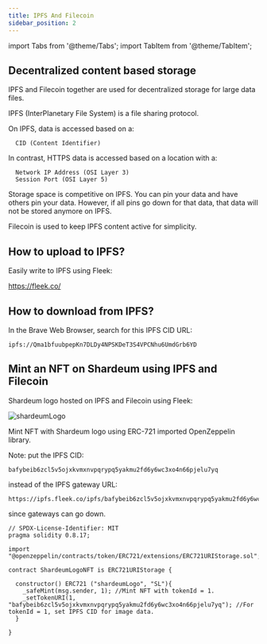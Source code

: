 ```yaml
---
title: IPFS And Filecoin
sidebar_position: 2
---
```


import Tabs from '@theme/Tabs';
import TabItem from '@theme/TabItem';

## Decentralized content based storage

IPFS and Filecoin together are used for decentralized storage for large data files.

IPFS (InterPlanetary File System) is a file sharing protocol.

On IPFS, data is accessed based on a:

      CID (Content Identifier)

In contrast, HTTPS data is accessed based on a location with a:

      Network IP Address (OSI Layer 3)
      Session Port (OSI Layer 5)

Storage space is competitive on IPFS. You can pin your data and have others pin your data.
However, if all pins go down for that data, that data will not be stored anymore on IPFS.

Filecoin is used to keep IPFS content active for simplicity.

## How to upload to IPFS?

Easily write to IPFS using Fleek:

https://fleek.co/

## How to download from IPFS?

In the Brave Web Browser, search for this IPFS CID URL:

```
ipfs://Qma1bfuubpepKn7DLDy4NPSKDeT3S4VPCNhu6UmdGrb6YD
```

## Mint an NFT on Shardeum using IPFS and Filecoin

Shardeum logo hosted on IPFS and Filecoin using Fleek:

<img src="https://ipfs.fleek.co/ipfs/bafybeib6zcl5v5ojxkvmxnvpqrypq5yakmu2fd6y6wc3xo4n66pjelu7yq"
alt="shardeumLogo" />

Mint NFT with Shardeum logo using ERC-721 imported OpenZeppelin library.

Note: put the IPFS CID:

    bafybeib6zcl5v5ojxkvmxnvpqrypq5yakmu2fd6y6wc3xo4n66pjelu7yq

instead of the IPFS gateway URL:

    https://ipfs.fleek.co/ipfs/bafybeib6zcl5v5ojxkvmxnvpqrypq5yakmu2fd6y6wc3xo4n66pjelu7yq

since gateways can go down.

<Tabs>
  <TabItem value="solidity" label="Solidity" default>

```solidity
// SPDX-License-Identifier: MIT
pragma solidity 0.8.17;

import "@openzeppelin/contracts/token/ERC721/extensions/ERC721URIStorage.sol";

contract ShardeumLogoNFT is ERC721URIStorage {

  constructor() ERC721 ("shardeumLogo", "SL"){
    _safeMint(msg.sender, 1); //Mint NFT with tokenId = 1.
    _setTokenURI(1, "bafybeib6zcl5v5ojxkvmxnvpqrypq5yakmu2fd6y6wc3xo4n66pjelu7yq"); //For tokenId = 1, set IPFS CID for image data.
  }

}
```

  </TabItem>
</Tabs>
